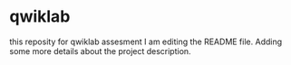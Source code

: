 # qwiklab
this reposity for qwiklab assesment
I am editing the README file. Adding some more details about the project description.

